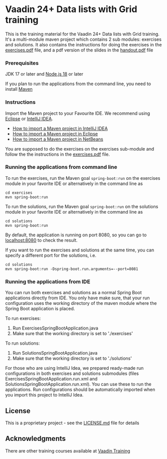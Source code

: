 # Vaadin 24+ Data lists with Grid training

This is the training material for the Vaadin 24+ Data lists with Grid training. It's a multi-module maven project which contains 2 sub modules: exercises and solutions.
It also contains the instructions for doing the exercises in the [exercises.pdf](exercises.pdf) file, and a pdf version of the slides in the [handout.pdf](handout.pdf) file

### Prerequisites

JDK 17 or later and [Node.js 18](https://nodejs.org/en/download/) or later 

If you plan to run the applications from the command line, you need to install [Maven](https://maven.apache.org)

### Instructions

Import the Maven project to your Favourite IDE. We recommend using [Eclipse](https://eclipse.org/) or [IntelliJ IDEA](https://www.jetbrains.com/idea/).

* [How to import a Maven project in IntelliJ IDEA](https://vaadin.com/tutorials/import-maven-project-intellij-idea)
* [How to import a Maven project in Eclipse](https://vaadin.com/tutorials/import-maven-project-eclipse)
* [How to import a Maven project in NetBeans](https://vaadin.com/tutorials/import-maven-project-netbeans)


You are supposed to do the exercises on the exercises sub-module and follow the the instructions in the [exercises.pdf](exercises.pdf) file.
                              
### Running the applications from command line

To run the exercises, run the Maven goal `spring-boot:run` on the exercises module in your favorite IDE or alternatively in the command line as

```
cd exercises
mvn spring-boot:run
```

To run the solutions, run the Maven goal `spring-boot:run` on the solutions module in your favorite IDE or alternatively in the command line as

```
cd solutions
mvn spring-boot:run
```

By default, the application is running on port 8080, so you can go to [localhost:8080](http://localhost:8080/) to check the result. 

If you want to run the exercises and solutions at the same time, you can specify a different port for the solutions, i.e.

```
cd solutions
mvn spring-boot:run -Dspring-boot.run.arguments=--port=8081
``` 

### Running the applications from IDE

You can run both exercises and solutions as a normal Spring Boot applications directly from IDE. You only have make sure, that your run configuration uses the working directory of the maven module where the Spring Boot application is placed.

To run exercises:
1. Run ExercisesSpringBootApplication.java
2. Make sure that the working directory is set to './exercises'

To run solutions:
1. Run SolutionsSpringBootApplication.java
2. Make sure that the working directory is set to './solutions'

For those who are using IntelliJ Idea, we prepared ready-made run configurations in both exercises and solutions submodules (files ExercisesSpringBootApplication.run.xml and SolutionsSpringBootApplication.run.xml). You can use these to run the applications. Run configurations should be automatically imported when you import this project to IntelliJ Idea.

## License

This is a proprietary project - see the [LICENSE.md](LICENSE.md) file for details

## Acknowledgments

There are other training courses available at [Vaadin Training](https://vaadin.com/training/courses)
